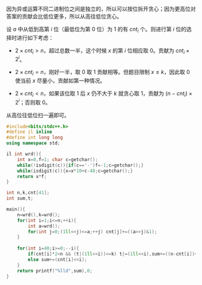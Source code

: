 因为异或运算不同二进制位之间是独立的，所以可以按位拆开贪心；因为更高位对答案的贡献会比低位更多，所以从高往低位贪心。

设 $a$ 中从低到高第 $i$ 位（最低位为第 $0$ 位）为 $1$ 的有 $cnt_i$ 个。则进行第 $i$ 位的选择时进行如下考虑：

- $2 \times cnt_i > n$，超过总数一半，这个时候 $x$ 的第 $i$ 位相应取 $0$。贡献为 $cnt_i \times 2^i$。

- $2 \times cnt_i = n$，刚好一半，取 $0$ 取 $1$ 贡献相等。但题目限制 $x \le k$，因此取 $0$ 使当前 $x$ 尽量小，贡献如第一种情况。

- $2 \times cnt_i < n$，如果该位取 $1$ 后 $x$ 仍不大于 $k$ 就贪心取 $1$，贡献为 $(n-cnt_i) \times 2^i$；否则取 $0$。 

从高位往低位扫一遍即可。

```cpp
#include<bits/stdc++.h>
#define il inline
#define int long long
using namespace std;

il int wrd(){
	int x=0,f=1; char c=getchar();
	while(!isdigit(c)){if(c=='-')f=-1;c=getchar();}
	while(isdigit(c)){x=x*10+c-48;c=getchar();}
	return x*f;
}

int n,k,cnt[41];
int sum,t;

main(){
	n=wrd(),k=wrd();
	for(int i=1;i<=n;++i){
		int a=wrd();
		for(int j=0;(1ll<<j)<=a;++j) cnt[j]+=((a>>j)&1);
	}
	
	for(int i=40;i>=0;--i){
		if(cnt[i]*2<n && (t|(1ll<<i))<=k) t|=(1ll<<i),sum+=((n-cnt[i])<<i); 
		else sum+=(cnt[i]<<i);
	}
	return printf("%lld",sum),0;
}
```